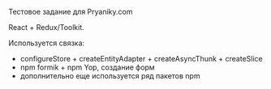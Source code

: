 Тестовое задание для Pryaniky.com

React + Redux/Toolkit.

Используется связка:

* configureStore + createEntityAdapter + createAsyncThunk + createSlice
* npm formik + npm Yop, создание форм
* дополнительно еще используется ряд пакетов npm
